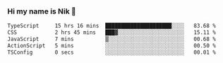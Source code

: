 ### Hi my name is Nik 👋

<!--
**NikDoe/NikDoe** is a ✨ _special_ ✨ repository because its `README.md` (this file) appears on your GitHub profile.

Here are some ideas to get you started:

- 🔭 I’m currently working on ...
- 🌱 I’m currently learning ...
- 👯 I’m looking to collaborate on ...
- 🤔 I’m looking for help with ...
- 💬 Ask me about ...
- 📫 How to reach me: ...
- 😄 Pronouns: ...
- ⚡ Fun fact: ...
-->

<!--START_SECTION:waka-->

```txt
TypeScript     15 hrs 16 mins  █████████████████████░░░░   83.68 %
CSS            2 hrs 45 mins   ███▓░░░░░░░░░░░░░░░░░░░░░   15.11 %
JavaScript     7 mins          ▒░░░░░░░░░░░░░░░░░░░░░░░░   00.68 %
ActionScript   5 mins          ░░░░░░░░░░░░░░░░░░░░░░░░░   00.50 %
TSConfig       0 secs          ░░░░░░░░░░░░░░░░░░░░░░░░░   00.01 %
```

<!--END_SECTION:waka-->
